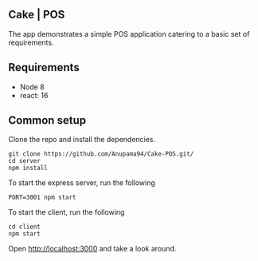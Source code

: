 ## Cake | POS

The app demonstrates a simple POS application catering to a basic set of requirements.



## Requirements

- Node 8
- react: 16

## Common setup

Clone the repo and install the dependencies.

```
git clone https://github.com/Anupama94/Cake-POS.git/
cd server
npm install
```

To start the express server, run the following

```
PORT=3001 npm start
```

To start the client, run the following

```
cd client
npm start
```

Open [http://localhost:3000](http://localhost:3000/) and take a look around.
